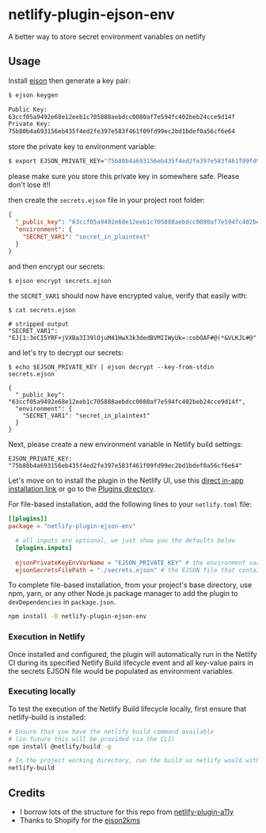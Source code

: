 # netlify-plugin-ejson-env
A better way to store secret environment variables on netlify

## Usage

Install [ejson](https://github.com/Shopify/ejson) then generate a key pair:

```bash
$ ejson keygen

Public Key:
63ccf05a9492e68e12eeb1c705888aebdcc0080af7e594fc402beb24cce9d14f
Private Key:
75b80b4a693156eb435f4ed2fe397e583f461f09fd99ec2bd1bdef0a56cf6e64
```

store the private key to environment variable:

```bash
$ export EJSON_PRIVATE_KEY="75b80b4a693156eb435f4ed2fe397e583f461f09fd99ec2bd1bdef0a56cf6e64"
```

please make sure you store this private key in somewhere safe. Please don't lose it!!

then create the `secrets.ejson` file in your project root folder:

```json
{
  "_public_key": "63ccf05a9492e68e12eeb1c705888aebdcc0080af7e594fc402beb24cce9d14f",
  "environment": {
    "SECRET_VAR1": "secret_in_plaintext"
  }
}
```

and then encrypt our secrets:

```
$ ejson encrypt secrets.ejson
```

the `SECRET_VAR1` should now have encrypted value, verify that easily with:

```
$ cat secrets.ejson

# stripped output
"SECRET_VAR1": "EJ[1:3eCI5YRF+jVXBa3I39lOjuM41HwX3k3dedBVMIIWyUk=:cobOAF#@(*&VLKJL#@"
```

and let's try to decrypt our secrets:

```
$ echo $EJSON_PRIVATE_KEY | ejson decrypt --key-from-stdin secrets.ejson

{
  "_public_key": "63ccf05a9492e68e12eeb1c705888aebdcc0080af7e594fc402beb24cce9d14f",
  "environment": {
    "SECRET_VAR1": "secret_in_plaintext"
  }
}
```

Next, please create a new environment variable in Netlify build settings:

```
EJSON_PRIVATE_KEY: "75b80b4a693156eb435f4ed2fe397e583f461f09fd99ec2bd1bdef0a56cf6e64"
```

Let's move on to install the plugin in the Netlify UI, use this [direct in-app installation link](https://app.netlify.com/plugins/netlify-plugin-ejson-env/install) or go to the [Plugins directory](https://app.netlify.com/plugins).

For file-based installation, add the following lines to your `netlify.toml` file:

```toml
[[plugins]]
package = "netlify-plugin-ejson-env"

  # all inputs are optional, we just show you the defaults below
  [plugins.inputs]
  
  ejsonPrivateKeyEnvVarName = "EJSON_PRIVATE_KEY" # the environment variable name that contains the EJSON private key as value
  ejsonSecretsFilePath = "./secrets.ejson" # the EJSON file that contains encrypted key-value pairs
```

To complete file-based installation, from your project's base directory, use npm, yarn, or any other Node.js package manager to add the plugin to `devDependencies` in `package.json`.

```bash
npm install -D netlify-plugin-ejson-env
```

### Execution in Netlify

Once installed and configured, the plugin will automatically run in the Netlify CI during its specified Netlify Build lifecycle event and all key-value pairs in
the secrets EJSON file would be populated as environment variables.

### Executing locally

To test the execution of the Netlify Build lifecycle locally, first ensure that netlify-build is installed:

```bash
# Ensure that you have the netlify build command available
# (in future this will be provided via the CLI)
npm install @netlify/build -g

# In the project working directory, run the build as netlify would with the build bot
netlify-build
```

## Credits

* I borrow lots of the structure for this repo from [netlify-plugin-a11y](https://github.com/netlify-labs/netlify-plugin-a11y)
* Thanks to Shopify for the [ejson2kms](https://github.com/Shopify/ejson2env)
